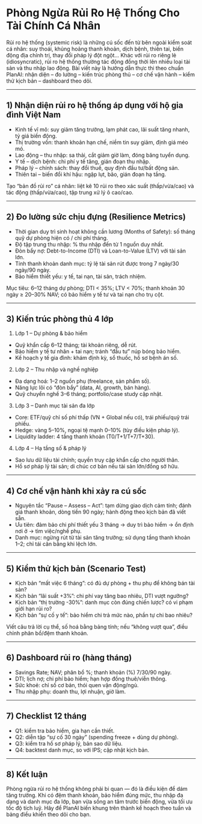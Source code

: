 # Phòng Ngừa Rủi Ro Hệ Thống Cho Tài Chính Cá Nhân

Rủi ro hệ thống (systemic risk) là những cú sốc đến từ bên ngoài kiểm soát cá nhân: suy thoái, khủng hoảng thanh khoản, dịch bệnh, thiên tai, biến động địa chính trị, thay đổi pháp lý đột ngột… Khác với rủi ro riêng lẻ (idiosyncratic), rủi ro hệ thống thường tác động đồng thời lên nhiều loại tài sản và thu nhập lao động. Bài viết này là hướng dẫn thực thi theo chuẩn PlanAI: nhận diện – đo lường – kiến trúc phòng thủ – cơ chế vận hành – kiểm thử kịch bản – dashboard theo dõi.

---

## 1) Nhận diện rủi ro hệ thống áp dụng với hộ gia đình Việt Nam

- Kinh tế vĩ mô: suy giảm tăng trưởng, lạm phát cao, lãi suất tăng nhanh, tỷ giá biến động.  
- Thị trường vốn: thanh khoản hạn chế, niềm tin suy giảm, định giá méo mó.  
- Lao động – thu nhập: sa thải, cắt giảm giờ làm, đóng băng tuyển dụng.  
- Y tế – dịch bệnh: chi phí y tế tăng, gián đoạn thu nhập.  
- Pháp lý – chính sách: thay đổi thuế, quy định đầu tư/bất động sản.  
- Thiên tai – biến đổi khí hậu: ngập lụt, bão, gián đoạn hạ tầng.

Tạo “bản đồ rủi ro” cá nhân: liệt kê 10 rủi ro theo xác suất (thấp/vừa/cao) và tác động (thấp/vừa/cao), tập trung xử lý ô cao/cao.

---

## 2) Đo lường sức chịu đựng (Resilience Metrics)

- Thời gian duy trì sinh hoạt không cần lương (Months of Safety): số tháng quỹ dự phòng hiện có / chi phí tháng.  
- Độ tập trung thu nhập: % thu nhập đến từ 1 nguồn duy nhất.  
- Đòn bẩy nợ: Debt-to-Income (DTI) và Loan-to-Value (LTV) với tài sản lớn.  
- Tính thanh khoản danh mục: tỷ lệ tài sản rút được trong 7 ngày/30 ngày/90 ngày.  
- Bảo hiểm thiết yếu: y tế, tai nạn, tài sản, trách nhiệm.

Mục tiêu: 6–12 tháng dự phòng; DTI < 35%; LTV < 70%; thanh khoản 30 ngày ≥ 20–30% NAV; có bảo hiểm y tế tư và tai nạn cho trụ cột.

---

## 3) Kiến trúc phòng thủ 4 lớp

1) Lớp 1 – Dự phòng & bảo hiểm  
- Quỹ khẩn cấp 6–12 tháng; tài khoản riêng, dễ rút.  
- Bảo hiểm y tế tư nhân + tai nạn; tránh “đầu tư” núp bóng bảo hiểm.  
- Kế hoạch y tế gia đình: khám định kỳ, sổ thuốc, hồ sơ bệnh án số.

2) Lớp 2 – Thu nhập và nghề nghiệp  
- Đa dạng hoá: 1–2 nguồn phụ (freelance, sản phẩm số).  
- Năng lực lõi có “đòn bẩy” (data, AI, growth, bán hàng).  
- Quỹ chuyển nghề 3–6 tháng; portfolio/case study cập nhật.

3) Lớp 3 – Danh mục tài sản đa lớp  
- Core: ETF/quỹ chỉ số phí thấp (VN + Global nếu có), trái phiếu/quỹ trái phiếu.  
- Hedge: vàng 5–10%, ngoại tệ mạnh 0–10% (tùy điều kiện pháp lý).  
- Liquidity ladder: 4 tầng thanh khoản (T0/T+1/T+7/T+30).  

4) Lớp 4 – Hạ tầng số & pháp lý  
- Sao lưu dữ liệu tài chính; quyền truy cập khẩn cấp cho người thân.  
- Hồ sơ pháp lý tài sản; di chúc cơ bản nếu tài sản lớn/đồng sở hữu.

---

## 4) Cơ chế vận hành khi xảy ra cú sốc

- Nguyên tắc “Pause – Assess – Act”: tạm dừng giao dịch cảm tính; đánh giá thanh khoản, dòng tiền 90 ngày; hành động theo kịch bản đã viết sẵn.  
- Ưu tiên: đảm bảo chi phí thiết yếu 3 tháng → duy trì bảo hiểm → ổn định nơi ở → tìm việc/nghề phụ.  
- Danh mục: ngừng rút từ tài sản tăng trưởng; sử dụng tầng thanh khoản 1–2; chỉ tái cân bằng khi lệch lớn.

---

## 5) Kiểm thử kịch bản (Scenario Test)

- Kịch bản “mất việc 6 tháng”: có đủ dự phòng + thu phụ để không bán tài sản?  
- Kịch bản “lãi suất +3%”: chi phí vay tăng bao nhiêu, DTI vượt ngưỡng?  
- Kịch bản “thị trường -30%”: danh mục còn đúng chiến lược? có vi phạm giới hạn rủi ro?  
- Kịch bản “sự cố y tế”: bảo hiểm chi trả mức nào, phần tự chi bao nhiêu?

Viết câu trả lời cụ thể, số hoá bằng bảng tính; nếu “không vượt qua”, điều chỉnh phân bổ/đệm thanh khoản.

---

## 6) Dashboard rủi ro (hàng tháng)

- Savings Rate; NAV; phân bổ %; thanh khoản (%) 7/30/90 ngày.  
- DTI; lịch nợ; chi phí bảo hiểm; hạn hợp đồng thuê/viễn thông.  
- Sức khoẻ: chỉ số cơ bản, thói quen vận động/ngủ.  
- Thu nhập phụ: doanh thu, lợi nhuận, giờ làm.

---

## 7) Checklist 12 tháng

- Q1: kiểm tra bảo hiểm, gia hạn cần thiết.  
- Q2: diễn tập “sự cố 30 ngày” (spending freeze + dùng dự phòng).  
- Q3: kiểm tra hồ sơ pháp lý, bản sao dữ liệu.  
- Q4: backtest danh mục, so với IPS; cập nhật kịch bản.

---

## 8) Kết luận

Phòng ngừa rủi ro hệ thống không phải bi quan — đó là điều kiện để dám tăng trưởng. Khi có đệm thanh khoản, bảo hiểm đúng mức, thu nhập đa dạng và danh mục đa lớp, bạn vừa sống an tâm trước biến động, vừa tối ưu tốc độ tích luỹ. Hãy để PlanAI biến khung trên thành kế hoạch theo tuần và bảng điều khiển theo dõi cho bạn.
